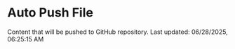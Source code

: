 # Auto Push File

Content that will be pushed to GitHub repository.
Last updated: 06/28/2025, 06:25:15 AM
